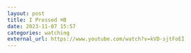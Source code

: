 ```yaml
---
layout: post
title: I Pressed ⌘B
date: 2023-11-07 15:57
categories: watching
external_url: https://www.youtube.com/watch?v=kVD-sjtFoEI
---
```


